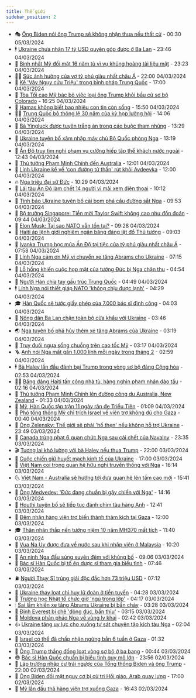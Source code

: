 ```yaml
---
title: Thế giới
sidebar_position: 2
---
```


<!-- vnexpress-the-gioi:START -->
- 🎭 [Ông Biden nói ông Trump sẽ không nhận thua nếu thất cử](https://vnexpress.net/ong-biden-noi-ong-trump-se-khong-nhan-thua-neu-that-cu-4718391.html) - 00:30 05/03/2024
- 🕴 [Ukraine chưa nhận 17 tỷ USD quyên góp được ở Ba Lan](https://vnexpress.net/ukraine-chua-nhan-17-ty-usd-quyen-gop-duoc-o-ba-lan-4718385.html) - 23:46 04/03/2024
- 🤭 [Binh nhất Mỹ đối mặt 16 năm tù vì vụ khủng hoảng tài liệu mật](https://vnexpress.net/binh-nhat-my-doi-mat-16-nam-tu-vi-vu-khung-hoang-tai-lieu-mat-4718380.html) - 23:23 04/03/2024
- 🧑‍💻 [Sức ảnh hưởng của vợ tỷ phú giàu nhất châu Á](https://vnexpress.net/suc-anh-huong-cua-vo-ty-phu-giau-nhat-chau-a-4718287.html) - 22:00 04/03/2024
- 🦏 [Kế &#39;Vây Ngụy cứu Triệu&#39; trong binh pháp Trung Quốc](https://vnexpress.net/ke-vay-nguy-cuu-trieu-trong-binh-phap-trung-quoc-4716796.html) - 17:00 04/03/2024
- 🦒 [Tòa Tối cao Mỹ bác bỏ việc loại ông Trump khỏi bầu cử sơ bộ Colorado](https://vnexpress.net/toa-toi-cao-my-bac-bo-viec-loai-ong-trump-khoi-bau-cu-so-bo-colorado-4718358.html) - 16:25 04/03/2024
- 🌈 [Hamas không biết bao nhiêu con tin còn sống](https://vnexpress.net/hamas-khong-biet-bao-nhieu-con-tin-con-song-4718349.html) - 15:50 04/03/2024
- 🧑‍🏫 [Trung Quốc bỏ thông lệ 30 năm của kỳ họp lưỡng hội](https://vnexpress.net/trung-quoc-bo-thong-le-30-nam-cua-ky-hop-luong-hoi-4718333.html) - 14:06 04/03/2024
- 🐲 [Bà Yingluck được tuyên trắng án trong cáo buộc tham nhũng](https://vnexpress.net/ba-yingluck-duoc-tuyen-trang-an-trong-cao-buoc-tham-nhung-4718200.html) - 13:29 04/03/2024
- 🦒 [Ukraine tuyên bố xâm nhập máy chủ Bộ Quốc phòng Nga](https://vnexpress.net/ukraine-tuyen-bo-xam-nhap-may-chu-bo-quoc-phong-nga-4718315.html) - 13:19 04/03/2024
- 🐻 [Ấn Độ truy tìm nghi phạm vụ cưỡng hiếp tập thể khách nước ngoài](https://vnexpress.net/an-do-truy-tim-nghi-pham-vu-cuong-hiep-tap-the-khach-nuoc-ngoai-4718322.html) - 12:43 04/03/2024
- 🚀 [Thủ tướng Phạm Minh Chính đến Australia](https://vnexpress.net/thu-tuong-pham-minh-chinh-den-australia-4718311.html) - 12:01 04/03/2024
- 🥰 [Lính Ukraine kể về &#39;con đường tử thần&#39; rút khỏi Avdeevka](https://vnexpress.net/linh-ukraine-ke-ve-con-duong-tu-than-rut-khoi-avdeevka-4717977.html) - 12:00 04/03/2024
- 🔥 [Nga triệu đại sứ Đức](https://vnexpress.net/nga-trieu-dai-su-duc-4718283.html) - 10:29 04/03/2024
- 🥳 [Lái tàu Ấn Độ làm chết 14 người vì mải xem điện thoại](https://vnexpress.net/lai-tau-an-do-lam-chet-14-nguoi-vi-mai-xem-dien-thoai-4718178.html) - 10:12 04/03/2024
- 💼 [Tình báo Ukraine tuyên bố cài bom phá cầu đường sắt Nga](https://vnexpress.net/tinh-bao-ukraine-tuyen-bo-cai-bom-pha-cau-duong-sat-nga-4718284.html) - 09:53 04/03/2024
- 🤡 [Bộ trưởng Singapore: Tiền mời Taylor Swift không cao như đồn đoán](https://vnexpress.net/bo-truong-singapore-tien-moi-taylor-swift-khong-cao-nhu-don-doan-4718238.html) - 09:44 04/03/2024
- 🌁 [Elon Musk: Tại sao NATO vẫn tồn tại?](https://vnexpress.net/elon-musk-tai-sao-nato-van-ton-tai-4718162.html) - 09:28 04/03/2024
- 🤩 [Haiti áp lệnh giới nghiêm ngăn băng đảng lật đổ Thủ tướng](https://vnexpress.net/haiti-ap-lenh-gioi-nghiem-ngan-bang-dang-lat-do-thu-tuong-4718163.html) - 09:03 04/03/2024
- 🎉 [Ivanka Trump học múa Ấn Độ tại tiệc của tỷ phú giàu nhất châu Á](https://vnexpress.net/ivanka-trump-hoc-mua-an-do-tai-tiec-cua-ty-phu-giau-nhat-chau-a-4718110.html) - 07:58 04/03/2024
- 🎉 [Lính Nga cảm ơn Mỹ vì chuyển xe tăng Abrams cho Ukraine](https://vnexpress.net/linh-nga-cam-on-my-vi-chuyen-xe-tang-abrams-cho-ukraine-4718092.html) - 07:15 04/03/2024
- 🌁 [Lỗ hổng khiến cuộc họp mật của tướng Đức bị Nga chặn thu](https://vnexpress.net/lo-hong-khien-cuoc-hop-mat-cua-tuong-duc-bi-nga-chan-thu-4718023.html) - 04:54 04/03/2024
- 🌊 [Người Hàn chia tay gấu trúc Trung Quốc](https://vnexpress.net/nguoi-han-chia-tay-gau-truc-trung-quoc-4718098.html) - 04:49 04/03/2024
- 🕴 [Lính Nga nói thiết giáp NATO &#39;không chịu được lạnh&#39;](https://vnexpress.net/linh-nga-noi-thiet-giap-nato-khong-chiu-duoc-lanh-4718044.html) - 04:29 04/03/2024
- 🎓 [Hàn Quốc sẽ tước giấy phép của 7.000 bác sĩ đình công](https://vnexpress.net/han-quoc-se-tuoc-giay-phep-cua-7-000-bac-si-dinh-cong-4718041.html) - 04:03 04/03/2024
- 🦩 [Nông dân Ba Lan chặn toàn bộ cửa khẩu với Ukraine](https://vnexpress.net/nong-dan-ba-lan-chan-toan-bo-cua-khau-voi-ukraine-4718017.html) - 03:46 04/03/2024
- 🌏 [Nga tuyên bố phá hủy thêm xe tăng Abrams của Ukraine](https://vnexpress.net/nga-tuyen-bo-pha-huy-them-xe-tang-abrams-cua-ukraine-4718003.html) - 03:19 04/03/2024
- 🌋 [Truy đuổi ngựa sổng chuồng trên cao tốc Mỹ](https://vnexpress.net/truy-duoi-ngua-song-chuong-tren-cao-toc-my-4718008.html) - 03:17 04/03/2024
- 🪜 [Anh nói Nga mất gần 1.000 lính mỗi ngày trong tháng 2](https://vnexpress.net/anh-noi-nga-mat-gan-1-000-linh-moi-ngay-trong-thang-2-4717994.html) - 02:59 04/03/2024
- 🕴 [Bà Haley lần đầu đánh bại Trump trong vòng sơ bộ đảng Cộng hòa](https://vnexpress.net/ba-haley-lan-dau-danh-bai-trump-trong-vong-so-bo-dang-cong-hoa-4718007.html) - 02:53 04/03/2024
- 🧑‍🏫 [Băng đảng Haiti tấn công nhà tù, hàng nghìn phạm nhân đào tẩu](https://vnexpress.net/bang-dang-haiti-tan-cong-nha-tu-hang-nghin-pham-nhan-dao-tau-4717978.html) - 02:16 04/03/2024
- 🌮 [Thủ tướng Phạm Minh Chính lên đường công du Australia, New Zealand](https://vnexpress.net/thu-tuong-pham-minh-chinh-len-duong-cong-du-australia-new-zealand-4717954.html) - 01:33 04/03/2024
- 🚦 [Mỹ, Hàn Quốc tập trận 11 ngày răn đe Triều Tiên](https://vnexpress.net/my-han-quoc-tap-tran-11-ngay-ran-de-trieu-tien-4717959.html) - 01:09 04/03/2024
- 💫 [Phó tổng thống Mỹ chỉ trích Israel về viện trợ không đủ cho Gaza](https://vnexpress.net/pho-tong-thong-my-chi-trich-israel-ve-vien-tro-khong-du-cho-gaza-4717957.html) - 00:40 04/03/2024
- 🤡 [Ông Zelensky: Thế giới sẽ phải &#39;hổ thẹn&#39; nếu không hỗ trợ Ukraine](https://vnexpress.net/ong-zelensky-the-gioi-se-phai-ho-then-neu-khong-ho-tro-ukraine-4717951.html) - 23:49 03/03/2024
- 🦣 [Canada trừng phạt 6 quan chức Nga sau cái chết của Navalny](https://vnexpress.net/canada-trung-phat-6-quan-chuc-nga-sau-cai-chet-cua-navalny-4717948.html) - 23:35 03/03/2024
- 🎬 [Tương lai khó lường với bà Haley nếu thua Trump](https://vnexpress.net/tuong-lai-kho-luong-voi-ba-haley-neu-thua-trump-4717469.html) - 22:00 03/03/2024
- 🎉 [Cuộc chiến giữ huyết mạch kinh tế của Ukraine](https://vnexpress.net/cuoc-chien-giu-huyet-mach-kinh-te-cua-ukraine-4716700.html) - 17:00 03/03/2024
- 🎡 [Việt Nam coi trọng quan hệ hữu nghị truyền thống với Nga](https://vnexpress.net/viet-nam-coi-trong-quan-he-huu-nghi-truyen-thong-voi-nga-4717930.html) - 16:14 03/03/2024
- 🌜 [Việt Nam - Australia sẽ hướng tới đưa quan hệ lên tầm cao mới](https://vnexpress.net/viet-nam-australia-se-huong-toi-dua-quan-he-len-tam-cao-moi-4717913.html) - 15:41 03/03/2024
- 🎡 [Ông Medvedev: &#39;Đức đang chuẩn bị gây chiến với Nga&#39;](https://vnexpress.net/ong-medvedev-duc-dang-chuan-bi-gay-chien-voi-nga-4717910.html) - 14:16 03/03/2024
- 🤗 [Houthi tuyên bố sẽ tiếp tục đánh chìm tàu hàng Anh](https://vnexpress.net/houthi-tuyen-bo-se-tiep-tuc-danh-chim-tau-hang-anh-4717904.html) - 12:41 03/03/2024
- 🦩 [Đêm nhận hàng viện trợ biến thành thảm kịch tại Gaza](https://vnexpress.net/dem-nhan-hang-vien-tro-bien-thanh-tham-kich-tai-gaza-4717451.html) - 12:00 03/03/2024
- 🎓 [Thân nhân thắp nến tưởng niệm 10 năm MH370 mất tích](https://vnexpress.net/than-nhan-thap-nen-tuong-niem-10-nam-mh370-mat-tich-4717884.html) - 11:40 03/03/2024
- 🌁 [Vua Na Uy được đưa về nước sau khi nhập viện ở Malaysia](https://vnexpress.net/vua-na-uy-duoc-dua-ve-nuoc-sau-khi-nhap-vien-o-malaysia-4717872.html) - 10:20 03/03/2024
- 🤩 [An ninh Nga đấu súng xuyên đêm với khủng bố](https://vnexpress.net/an-ninh-nga-dau-sung-xuyen-dem-voi-khung-bo-4717854.html) - 09:06 03/03/2024
- 👹 [Bác sĩ Hàn Quốc bị tố ép dược sĩ tham gia biểu tình](https://vnexpress.net/bac-si-han-quoc-bi-to-ep-duoc-si-tham-gia-bieu-tinh-4717841.html) - 07:46 03/03/2024
- ⛽️ [Người Thụy Sĩ trúng giải độc đắc hơn 73 triệu USD](https://vnexpress.net/nguoi-thuy-si-trung-giai-doc-dac-hon-73-trieu-usd-4717829.html) - 07:12 03/03/2024
- 🚀 [Ukraine thay loạt chỉ huy lữ đoàn ở tiền tuyến](https://vnexpress.net/ukraine-thay-loat-chi-huy-lu-doan-o-tien-tuyen-4717799.html) - 04:28 03/03/2024
- 🎡 [Trường học Nhật tổ chức giờ &#39;ngủ trong lớp&#39;](https://vnexpress.net/truong-hoc-nhat-to-chuc-gio-ngu-trong-lop-4717812.html) - 04:17 03/03/2024
- 🕯 [Sai lầm khiến xe tăng Abrams Ukraine bị bắn cháy](https://vnexpress.net/sai-lam-khien-xe-tang-abrams-ukraine-bi-ban-chay-4717569.html) - 03:28 03/03/2024
- 🐻 [Đỉnh Everest bị chê &#39;đông đúc, bẩn thỉu&#39;](https://vnexpress.net/dinh-everest-bi-che-dong-duc-ban-thiu-4717776.html) - 03:15 03/03/2024
- 🚦 [Moldova phản pháo Nga về vùng ly khai](https://vnexpress.net/moldova-phan-phao-nga-ve-vung-ly-khai-4717772.html) - 02:42 03/03/2024
- 👍 [Ukraine tăng uy lực cho xuồng tự sát chuyên tập kích tàu Nga](https://vnexpress.net/ukraine-tang-uy-luc-cho-xuong-tu-sat-chuyen-tap-kich-tau-nga-4717567.html) - 02:04 03/03/2024
- 🚀 [Israel có thể đã chấp nhận ngừng bắn 6 tuần ở Gaza](https://vnexpress.net/israel-co-the-da-chap-nhan-ngung-ban-6-tuan-o-gaza-4717761.html) - 01:32 03/03/2024
- 🌮 [Ông Trump thắng đồng loạt vòng sơ bộ ở ba bang](https://vnexpress.net/ong-trump-thang-dong-loat-vong-so-bo-o-ba-bang-4717743.html) - 00:44 03/03/2024
- 😎 [Bác sĩ Hàn Quốc chuẩn bị biểu tình quy mô lớn](https://vnexpress.net/bac-si-han-quoc-chuan-bi-bieu-tinh-quy-mo-lon-4717741.html) - 23:56 02/03/2024
- 🐲 [Lập trường nhập cư trái ngược của Tổng thống Biden và ông Trump](https://vnexpress.net/lap-truong-nhap-cu-trai-nguoc-cua-tong-thong-biden-va-ong-trump-4716927.html) - 22:00 02/03/2024
- 💫 [Ông Biden đối mặt nguy cơ bị cử tri Hồi giáo, Arab quay lưng](https://vnexpress.net/ong-biden-doi-mat-nguy-co-bi-cu-tri-hoi-giao-arab-quay-lung-4716108.html) - 17:00 02/03/2024
- 👀 [Mỹ lần đầu thả hàng viện trợ xuống Gaza](https://vnexpress.net/my-lan-dau-tha-hang-vien-tro-xuong-gaza-4717711.html) - 16:43 02/03/2024<!-- vnexpress-the-gioi:END -->